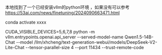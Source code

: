 本地找到了一个已经安装vllm的python环境  ，如果没有可以参考 https://53ai.com/news/finetuning/2024090663471.html

conda  activate xxxx


CUDA_VISIBLE_DEVICES=5,6,7,8 python -m vllm.entrypoints.openai.api_server --served-model-name Qwen1.5-14B-Chat --model /llm/xhcheng/text-generation-webui/models/DeepSeek-V2-Lite-Chat --tensor-parallel-size 4 --port 11434 --trust-remote-code
